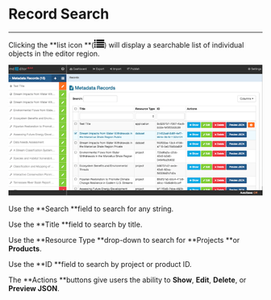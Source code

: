 # Record Search

---

Clicking the **list icon **\(![](/assets/symbol_list_16.png)\) will display a searchable list of individual objects in the editor region.

![](/assets/record_list.png)

Use the **Search **field to search for any string.

Use the **Title **field to search by title.

Use the **Resource Type **drop-down to search for **Projects **or **Products**.

Use the **ID **field to search by project or product ID.

The **Actions **buttons give users the ability to **Show**, **Edit**, **Delete**, or **Preview JSON**.

